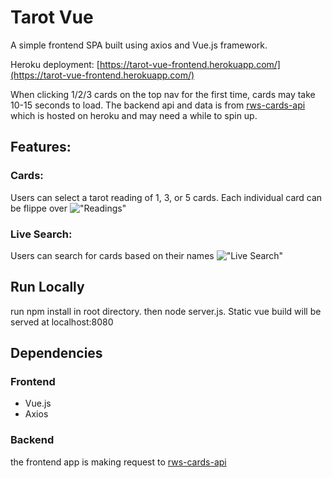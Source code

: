 # Tarot Vue
A simple frontend SPA built using axios and Vue.js framework.

Heroku deployment: [https://tarot-vue-frontend.herokuapp.com/](https://tarot-vue-frontend.herokuapp.com/)

When clicking 1/2/3 cards on the top nav for the first time, cards may take 10-15 seconds to load. The backend api and data is from [rws-cards-api](https://rws-cards-api.herokuapp.com/) which is hosted on heroku and may need a while to spin up. 

## Features:
### Cards:
Users can select a tarot reading of 1, 3, or 5 cards. Each individual card can be flippe over
!["Readings"](https://github.com/LeonXZhou/tarot-vue/blob/master/screenshots/Screenshot%20from%202022-02-15%2022-52-17.png)
### Live Search:
Users can search for cards based on their names
!["Live Search"](https://github.com/LeonXZhou/tarot-vue/blob/master/screenshots/Screenshot%20from%202022-02-15%2022-50-51.png)

## Run Locally
run npm install in root directory. then node server.js. Static vue build will be served at localhost:8080

## Dependencies
### Frontend
- Vue.js
- Axios
### Backend
the frontend app is making request to [rws-cards-api](https://rws-cards-api.herokuapp.com/)
